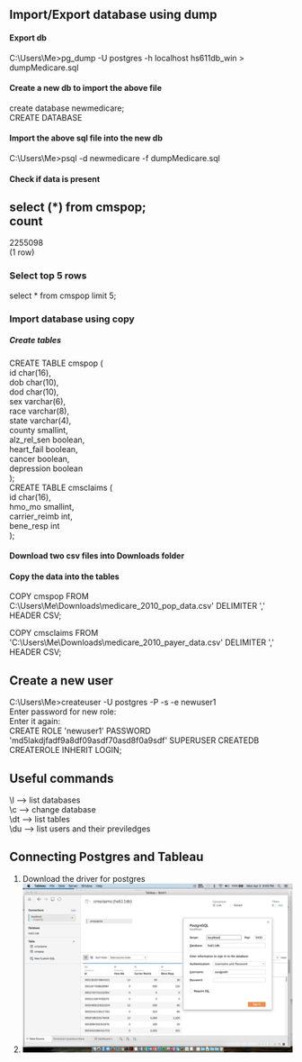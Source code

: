 ## Import/Export database using dump

#### Export db  
C:\Users\Me>pg_dump -U postgres -h localhost hs611db_win > dumpMedicare.sql  

#### Create a new db to import the above file  
create database newmedicare;  
CREATE DATABASE  

#### Import the above sql file into the new db
C:\Users\Me>psql -d newmedicare -f dumpMedicare.sql

#### Check if data is present
select (*) from cmspop;  
count  
--------  
2255098  
(1 row)  

### Select top 5 rows  
select * from cmspop limit 5;

### Import database using copy 
##### Create tables

CREATE TABLE cmspop (  
id char(16),  
dob char(10),  
dod char(10),  
sex varchar(6),  
race varchar(8),  
state varchar(4),  
county smallint,  
alz_rel_sen boolean,  
heart_fail boolean,  
cancer boolean,  
depression boolean  
);  
CREATE TABLE cmsclaims (  
id char(16),  
hmo_mo smallint,  
carrier_reimb int,  
bene_resp int  
);  
#### Download two csv files into Downloads folder
#### Copy the data into the tables
COPY cmspop FROM C:\Users\Me\Downloads\medicare_2010_pop_data.csv' DELIMITER ',' HEADER CSV;   
	  
COPY cmsclaims FROM 'C:\Users\Me\Downloads\medicare_2010_payer_data.csv' DELIMITER ',' HEADER CSV;

## Create a new user
C:\Users\Me>createuser -U postgres -P -s -e newuser1  
Enter password for new role:  
Enter it again:  
CREATE ROLE 'newuser1' PASSWORD 'md5lakdjfadf9a8df09asdf70asd8f0a9sdf' SUPERUSER CREATEDB  
CREATEROLE INHERIT LOGIN;  

## Useful commands  
\l --> list databases  
\c --> change database  
\dt --> list tables  
\du --> list users and their previledges  


## Connecting Postgres and Tableau
1. Download the driver for postgres
2. ![Tab_PSQL connector](https://github.com/spjoshi/SQL/blob/master/Tableau_Postgres_conn.png)